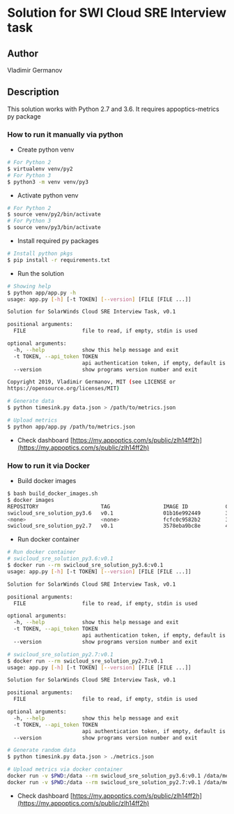 # Solution for SWI Cloud SRE Interview task

## Author

Vladimir Germanov

## Description

This solution works with Python 2.7 and 3.6. It requires appoptics-metrics py package

### How to run it manually via python

- Create python venv

```bash
# For Python 2
$ virtualenv venv/py2
# For Python 3
$ python3 -m venv venv/py3
```

- Activate python venv

```bash
# For Python 2
$ source venv/py2/bin/activate
# For Python 3
$ source venv/py3/bin/activate
```

- Install required py packages

```bash
# Install python pkgs
$ pip install -r requirements.txt
```

- Run the solution

```bash
# Showing help
$ python app/app.py -h
usage: app.py [-h] [-t TOKEN] [--version] [FILE [FILE ...]]

Solution for SolarWinds Cloud SRE Interview Task, v0.1

positional arguments:
  FILE                  file to read, if empty, stdin is used

optional arguments:
  -h, --help            show this help message and exit
  -t TOKEN, --api_token TOKEN
                        api authentication token, if empty, default is used
  --version             show programs version number and exit

Copyright 2019, Vladimir Germanov, MIT (see LICENSE or
https://opensource.org/licenses/MIT)

# Generate data
$ python timesink.py data.json > /path/to/metrics.json

# Upload metrics
$ python app/app.py /path/to/metrics.json
```

- Check dashboard [https://my.appoptics.com/s/public/zlh14ff2h](https://my.appoptics.com/s/public/zlh14ff2h)

### How to run it via Docker

- Build docker images

```bash
$ bash build_docker_images.sh
$ docker images
REPOSITORY                    TAG                 IMAGE ID            CREATED             SIZE
swicloud_sre_solution_py3.6   v0.1                01b16e992449        37 seconds ago      74.4MB
<none>                        <none>              fcfc0c9582b2        39 seconds ago      79.5MB
swicloud_sre_solution_py2.7   v0.1                3578eba9bc8e        44 seconds ago      58.3MB
```

- Run docker container

```bash
# Run docker container
# swicloud_sre_solution_py3.6:v0.1
$ docker run --rm swicloud_sre_solution_py3.6:v0.1
usage: app.py [-h] [-t TOKEN] [--version] [FILE [FILE ...]]

Solution for SolarWinds Cloud SRE Interview Task, v0.1

positional arguments:
  FILE                  file to read, if empty, stdin is used

optional arguments:
  -h, --help            show this help message and exit
  -t TOKEN, --api_token TOKEN
                        api authentication token, if empty, default is used
  --version             show programs version number and exit

# swicloud_sre_solution_py2.7:v0.1
$ docker run --rm swicloud_sre_solution_py2.7:v0.1
usage: app.py [-h] [-t TOKEN] [--version] [FILE [FILE ...]]

Solution for SolarWinds Cloud SRE Interview Task, v0.1

positional arguments:
  FILE                  file to read, if empty, stdin is used

optional arguments:
  -h, --help            show this help message and exit
  -t TOKEN, --api_token TOKEN
                        api authentication token, if empty, default is used
  --version             show programs version number and exit

# Generate random data
$ python timesink.py data.json > ./metrics.json

# Upload metrics via docker container
docker run -v $PWD:/data --rm swicloud_sre_solution_py3.6:v0.1 /data/metrics.json
docker run -v $PWD:/data --rm swicloud_sre_solution_py2.7:v0.1 /data/metrics.json
```

- Check dashboard [https://my.appoptics.com/s/public/zlh14ff2h](https://my.appoptics.com/s/public/zlh14ff2h)
